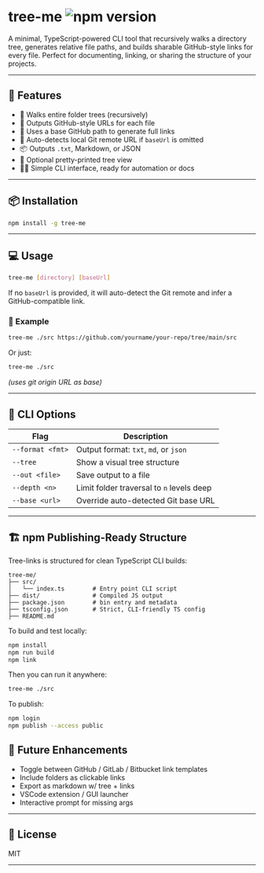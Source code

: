 # tree-me ![npm version](https://img.shields.io/npm/v/tree-me)

A minimal, TypeScript-powered CLI tool that recursively walks a directory tree, generates relative file paths, and builds sharable GitHub-style links for every file. Perfect for documenting, linking, or sharing the structure of your projects.

---

## 🚀 Features

- 📁 Walks entire folder trees (recursively)
- 🔗 Outputs GitHub-style URLs for each file
- 🧭 Uses a base GitHub path to generate full links
- 🧠 Auto-detects local Git remote URL if `baseUrl` is omitted
- 📦 Outputs `.txt`, Markdown, or JSON
- 🌲 Optional pretty-printed tree view
- 🧑‍💻 Simple CLI interface, ready for automation or docs

---

## 📦 Installation

```bash
npm install -g tree-me
```

---

## 💻 Usage

```bash
tree-me [directory] [baseUrl]
```

If no `baseUrl` is provided, it will auto-detect the Git remote and infer a GitHub-compatible link.

### 🔧 Example

```bash
tree-me ./src https://github.com/yourname/your-repo/tree/main/src
```

Or just:

```bash
tree-me ./src
```

_(uses git origin URL as base)_

---

## 📄 CLI Options

| Flag             | Description                               |
| ---------------- | ----------------------------------------- |
| `--format <fmt>` | Output format: `txt`, `md`, or `json`     |
| `--tree`         | Show a visual tree structure              |
| `--out <file>`   | Save output to a file                     |
| `--depth <n>`    | Limit folder traversal to `n` levels deep |
| `--base <url>`   | Override auto-detected Git base URL       |

---

## 🏗️ npm Publishing-Ready Structure

Tree-links is structured for clean TypeScript CLI builds:

```
tree-me/
├── src/
│   └── index.ts        # Entry point CLI script
├── dist/               # Compiled JS output
├── package.json        # bin entry and metadata
├── tsconfig.json       # Strict, CLI-friendly TS config
├── README.md
```

To build and test locally:

```bash
npm install
npm run build
npm link
```

Then you can run it anywhere:

```bash
tree-me ./src
```

To publish:

```bash
npm login
npm publish --access public
```

## 🧠 Future Enhancements

- Toggle between GitHub / GitLab / Bitbucket link templates
- Include folders as clickable links
- Export as markdown w/ tree + links
- VSCode extension / GUI launcher
- Interactive prompt for missing args

---

## 📝 License

MIT

---
